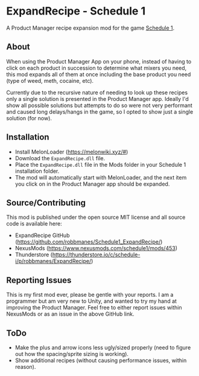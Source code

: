 # ExpandRecipe - Schedule 1
A Product Manager recipe expansion mod for the game [Schedule 1](https://store.steampowered.com/app/3164500/Schedule_I/).

## About
When using the Product Manager App on your phone, instead of having to click on each product in succession to determine what mixers you need, this mod expands all of them at once including the base product you need (type of weed, meth, cocaine, etc).

Currently due to the recursive nature of needing to look up these recipes only a single solution is presented in the Product Manager app.  Ideally I'd show all possible solutions but attempts to do so were not very performant and caused long delays/hangs in the game, so I opted to show just a single solution (for now).

## Installation
- Install MelonLoader (https://melonwiki.xyz/#)
- Download the `ExpandRecipe.dll` file.
- Place the `ExpandRecipe.dll` file in the Mods folder in your Schedule 1 installation folder.
- The mod will automatically start with MelonLoader, and the next item you click on in the Product Manager app should be expanded.

## Source/Contributing
This mod is published under the open source MIT license and all source code is available here:
- ExpandRecipe GitHub (https://github.com/robbmanes/Schedule1_ExpandRecipe/)
- NexusMods (https://www.nexusmods.com/schedule1/mods/453)
- Thunderstore (https://thunderstore.io/c/schedule-i/p/robbmanes/ExpandRecipe/)

## Reporting Issues
This is my first mod ever, please be gentle with your reports.  I am a programmer but am very new to Unity, and wanted to try my hand at improving the Product Manager.  Feel free to either report issues within NexusMods or as an issue in the above GitHub link.

## ToDo
- Make the plus and arrow icons less ugly/sized properly (need to figure out how the spacing/sprite sizing is working).
- Show additional recipes (without causing performance issues, within reason).
